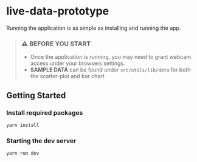 # live-data-prototype

Running the application is as simple as installing and running the app. 

> ### ⚠️ **BEFORE YOU START**
> - Once the application is running, you may need to grant webcam access under your browsers settings.
> - **SAMPLE DATA** can be found under `src/utils/lib/data` for both the scatter-plot and bar chart

## Getting Started

### Install required packages

```sh
yarn install
```

### Starting the dev server

```sh
yarn run dev
```
